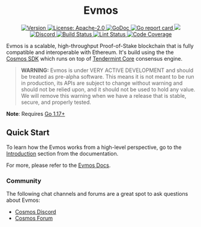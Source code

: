 <!--
parent:
  order: false
-->

<div align="center">
  <h1> Evmos </h1>
</div>

<div align="center">
  <a href="https://github.com/tharsis/evmos/releases/latest">
    <img alt="Version" src="https://img.shields.io/github/tag/tharsis/evmos.svg" />
  </a>
  <a href="https://github.com/tharsis/evmos/blob/main/LICENSE">
    <img alt="License: Apache-2.0" src="https://img.shields.io/github/license/tharsis/evmos.svg" />
  </a>
  <a href="https://pkg.go.dev/github.com/tharsis/evmos?tab=doc">
    <img alt="GoDoc" src="https://godoc.org/github.com/tharsis/evmos?status.svg" />
  </a>
  <a href="https://goreportcard.com/report/github.com/tharsis/evmos">
    <img alt="Go report card" src="https://goreportcard.com/badge/github.com/tharsis/evmos"/>
  </a>
  <a href="https://bestpractices.coreinfrastructure.org/projects/5018">
    <img src="https://bestpractices.coreinfrastructure.org/projects/5018/badge">
  </a>
</div>
<div align="center">
  <a href="https://discord.gg/AzefAFd">
    <img alt="Discord" src="https://img.shields.io/discord/669268347736686612.svg" />
  </a>
  <a href="https://github.com/tharsis/evmos/actions?query=workflow%3ABuild">
    <img alt="Build Status" src="https://github.com/tharsis/evmos/workflows/Build/badge.svg" />
  </a>
  <a href="https://github.com/tharsis/evmos/actions?query=workflow%3ALint">
    <img alt="Lint Status" src="https://github.com/tharsis/evmos/workflows/Lint/badge.svg" />
  </a>
  <a href="https://codecov.io/gh/tharsis/evmos">
    <img alt="Code Coverage" src="https://codecov.io/gh/tharsis/evmos/branch/main/graph/badge.svg?token=6peOasOSxP" />
  </a>
</div>

Evmos is a scalable, high-throughput Proof-of-Stake blockchain that is fully compatible and
interoperable with Ethereum. It's build using the the [Cosmos SDK](https://github.com/cosmos/cosmos-sdk/) which runs on top of [Tendermint Core](https://github.com/tendermint/tendermint) consensus engine.

> **WARNING:** Evmos is under VERY ACTIVE DEVELOPMENT and should be treated as pre-alpha software. This means it is not meant to be run in production, its APIs are subject to change without warning and should not be relied upon, and it should not be used to hold any value. We will remove this warning when we have a release that is stable, secure, and properly tested.

**Note**: Requires [Go 1.17+](https://golang.org/dl/)

## Quick Start

To learn how the Evmos works from a high-level perspective, go to the [Introduction](./docs/intro/overview.md) section from the documentation.

For more, please refer to the [Evmos Docs](./docs/).

### Community

The following chat channels and forums are a great spot to ask questions about Evmos:

- [Cosmos Discord](https://discord.gg/W8trcGV)
- [Cosmos Forum](https://forum.cosmos.network)
